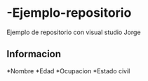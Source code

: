 # -Ejemplo-repositorio
Ejemplo de repositorio con visual studio Jorge


##  Informacion
*Nombre
*Edad
*Ocupacion
*Estado civil
